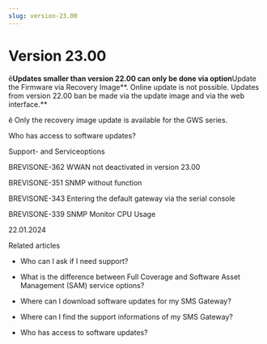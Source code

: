 ```yaml
---
slug: version-23.00
---
```


# Version 23.00

ê**Updates smaller than version 22.00 can only be done via option**Update the
Firmware via Recovery Image**. Online update is not possible. Updates from
version 22.00 ban be made via the update image and via the web interface.**

ê Only the recovery image update is available for the GWS series.

Who has access to software updates?

Support- and Serviceoptions

BREVISONE-362 WWAN not deactivated in version 23.00

BREVISONE-351 SNMP without function

BREVISONE-343 Entering the default gateway via the serial console

BREVISONE-339 SNMP Monitor CPU Usage

22.01.2024

Related articles

  * Who can I ask if I need support?

  * What is the difference between Full Coverage and Software Asset Management (SAM) service options?

  * Where can I download software updates for my SMS Gateway?

  * Where can I find the support informations of my SMS Gateway?

  * Who has access to software updates?


